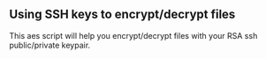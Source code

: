 ## Using SSH keys to encrypt/decrypt files

This aes script will help you encrypt/decrypt files with your RSA ssh public/private keypair.

